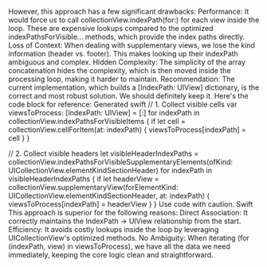 
However, this approach has a few significant drawbacks:
Performance: It would force us to call collectionView.indexPath(for:) for each view inside the loop. These are expensive lookups compared to the optimized indexPathsForVisible... methods, which provide the index paths directly.
Loss of Context: When dealing with supplementary views, we lose the kind information (header vs. footer). This makes looking up their indexPath ambiguous and complex.
Hidden Complexity: The simplicity of the array concatenation hides the complexity, which is then moved inside the processing loop, making it harder to maintain.
Recommendation:
The current implementation, which builds a [IndexPath: UIView] dictionary, is the correct and most robust solution. We should definitely keep it.
Here's the code block for reference:
Generated swift
// 1. Collect visible cells
var viewsToProcess: [IndexPath: UIView] = [:]
for indexPath in collectionView.indexPathsForVisibleItems {
    if let cell = collectionView.cellForItem(at: indexPath) {
        viewsToProcess[indexPath] = cell
    }
}

// 2. Collect visible headers
let visibleHeaderIndexPaths = collectionView.indexPathsForVisibleSupplementaryElements(ofKind: UICollectionView.elementKindSectionHeader)
for indexPath in visibleHeaderIndexPaths {
    if let headerView = collectionView.supplementaryView(forElementKind: UICollectionView.elementKindSectionHeader, at: indexPath) {
        viewsToProcess[indexPath] = headerView
    }
}
Use code with caution.
Swift
This approach is superior for the following reasons:
Direct Association: It correctly maintains the IndexPath -> UIView relationship from the start.
Efficiency: It avoids costly lookups inside the loop by leveraging UICollectionView's optimized methods.
No Ambiguity: When iterating (for (indexPath, view) in viewsToProcess), we have all the data we need immediately, keeping the core logic clean and straightforward.
